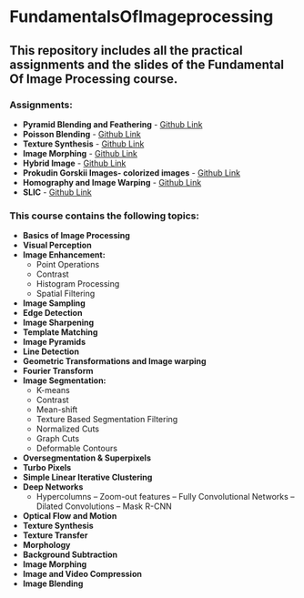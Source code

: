 # FundamentalsOfImageprocessing
## This repository includes all the practical assignments and the slides of the Fundamental Of Image Processing course.
### Assignments:
- **Pyramid Blending and Feathering** - [Github Link](https://github.com/arhp78/Image-processing--Pyramid-Blending-and-Feathering/tree/main)
- **Poisson Blending** - [Github Link](https://github.com/arhp78/Image-processing-Poisson-Blending)
- **Texture Synthesis** - [Github Link](https://github.com/arhp78/Image-processing-Texture-Synthesis-)
- **Image Morphing** - [Github Link](https://github.com/arhp78/Image-processing-Image-Morphing/blob/main/)
- **Hybrid Image** - [Github Link](https://github.com/arhp78/Image_processing_hybrid_image)
- **Prokudin Gorskii Images- colorized images** - [Github Link](https://github.com/arhp78/image_processing_Prokudin-Gorskii-Images)
- **Homography and Image Warping** - [Github Link](https://github.com/arhp78/Image-processing-Homography-and-Image-Warping)
- **SLIC** - [Github Link](https://github.com/arhp78/Image-processing-SLIC)


### This course contains the following topics:
- **Basics of Image Processing**
- **Visual Perception**
- **Image Enhancement:**
  - Point Operations
  - Contrast
  - Histogram Processing
  - Spatial Filtering
- **Image Sampling**
- **Edge Detection**
- **Image Sharpening**
- **Template Matching**
- **Image Pyramids**
- **Line Detection**
- **Geometric Transformations and Image warping**
- **Fourier Transform**
- **Image Segmentation:**
  - K-means
  - Contrast
  - Mean-shift
  - Texture Based Segmentation Filtering
  - Normalized Cuts
  - Graph Cuts
  - Deformable Contours
- **Oversegmentation & Superpixels**
- **Turbo Pixels**
- **Simple Linear Iterative Clustering**
- **Deep Networks**
  - Hypercolumns
  – Zoom-out features
  – Fully Convolutional Networks
  – Dilated Convolutions
  – Mask R-CNN
- **Optical Flow and Motion**
- **Texture Synthesis**
- **Texture Transfer**
- **Morphology**
- **Background Subtraction**
- **Image Morphing**
- **Image and Video Compression**
- **Image Blending**
